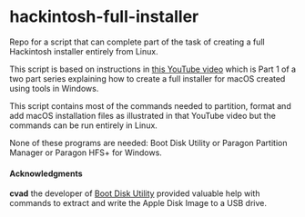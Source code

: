 # hackintosh-full-installer
Repo for a script that can complete part of the task of creating a full Hackintosh installer entirely from Linux.

This script is based on instructions in [this YouTube video](https://www.youtube.com/watch?v=fqK-dUdChwE) which is Part 1 of a two part series explaining how to create a full installer for macOS created using tools in Windows.

This script contains most of the commands needed to partition, format and add macOS installation files as illustrated in that YouTube video but the commands can be run entirely in Linux.

None of these programs are needed: Boot Disk Utility or Paragon Partition Manager or Paragon HFS+ for Windows.

#### Acknowledgments
**cvad** the developer of [Boot Disk Utility](http://cvad-mac.narod.ru/index/bootdiskutility_exe/0-5) provided valuable help with commands to extract and write the Apple Disk Image to a USB drive.
